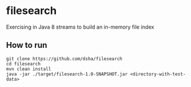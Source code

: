 # filesearch
Exercising in Java 8 streams to build an in-memory file index

## How to run

```
git clone https://github.com/dsha/filesearch
cd filesearch
mvn clean install
java -jar ./target/filesearch-1.0-SNAPSHOT.jar <directory-with-test-data>
```
